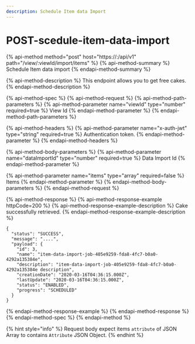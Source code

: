 ```yaml
---
description: Schedule Item data Import
---
```


# POST-scedule-item-data-import

{% api-method method="post" host="https://<host>:<port>/api/v1" path="/view/:viewId/import/items" %}
{% api-method-summary %}
Schedule Item data import
{% endapi-method-summary %}

{% api-method-description %}
This endpoint allows you to get free cakes.
{% endapi-method-description %}

{% api-method-spec %}
{% api-method-request %}
{% api-method-path-parameters %}
{% api-method-parameter name="viewId" type="number" required=true %}
View Id
{% endapi-method-parameter %}
{% endapi-method-path-parameters %}

{% api-method-headers %}
{% api-method-parameter name="x-auth-jwt" type="string" required=true %}
Authentication token.
{% endapi-method-parameter %}
{% endapi-method-headers %}

{% api-method-body-parameters %}
{% api-method-parameter name="dataImportId" type="number" required=true %}
Data Import Id
{% endapi-method-parameter %}

{% api-method-parameter name="items" type="array" required=false %}
Items
{% endapi-method-parameter %}
{% endapi-method-body-parameters %}
{% endapi-method-request %}

{% api-method-response %}
{% api-method-response-example httpCode=200 %}
{% api-method-response-example-description %}
Cake successfully retrieved.
{% endapi-method-response-example-description %}

```
{
  "status": "SUCCESS",
  "message": "....",
  "payload": {
    "id": 3,
    "name": "item-data-import-job-405e9259-fda8-4fc7-b0a0-4292a135384e",
    "description": "item-data-import-job-405e9259-fda8-4fc7-b0a0-4292a135384e description",
    "creationDate": "2020-03-16T04:36:15.000Z",
    "lastUpdate": "2020-03-16T04:36:15.000Z",
    "status": "ENABLED",
    "progress": "SCHEDULED"
  }
}
```
{% endapi-method-response-example %}
{% endapi-method-response %}
{% endapi-method-spec %}
{% endapi-method %}

{% hint style="info" %}
Request body expect items `attribute` of JSON Array to contains `Attribute` JSON Object.
{% endhint %}

